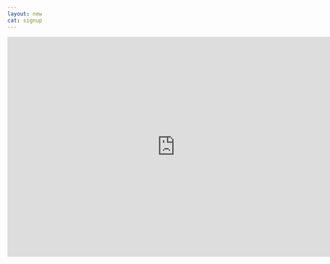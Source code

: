 ```yaml
---
layout: new
cat: signup
---
```

<div style="text-align: center;">
<iframe src="https://docs.google.com/forms/d/e/1FAIpQLSfAXmAhumMAF8nB_lFlIRK0PVvW-sc9hUJCELElE_aYmtjh2w/viewform?embedded=true" width="760" height="500" frameborder="0" marginheight="0" marginwidth="0">Loading...</iframe>
